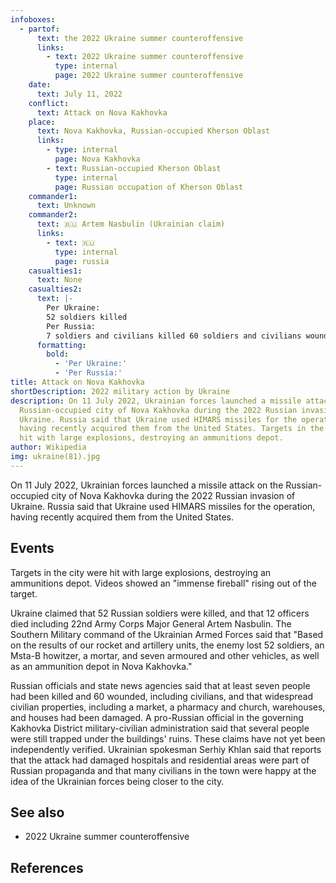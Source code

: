 ```yaml
---
infoboxes:
  - partof:
      text: the 2022 Ukraine summer counteroffensive
      links:
        - text: 2022 Ukraine summer counteroffensive
          type: internal
          page: 2022 Ukraine summer counteroffensive
    date:
      text: July 11, 2022
    conflict:
      text: Attack on Nova Kakhovka
    place:
      text: Nova Kakhovka, Russian-occupied Kherson Oblast
      links:
        - type: internal
          page: Nova Kakhovka
        - text: Russian-occupied Kherson Oblast
          type: internal
          page: Russian occupation of Kherson Oblast
    commander1:
      text: Unknown
    commander2:
      text: 🇷🇺 Artem Nasbulin (Ukrainian claim)
      links:
        - text: 🇷🇺
          type: internal
          page: russia
    casualties1:
      text: None
    casualties2:
      text: |-
        Per Ukraine:
        52 soldiers killed 
        Per Russia:
        7 soldiers and civilians killed 60 soldiers and civilians wounded
      formatting:
        bold:
          - 'Per Ukraine:'
          - 'Per Russia:'
title: Attack on Nova Kakhovka
shortDescription: 2022 military action by Ukraine
description: On 11 July 2022, Ukrainian forces launched a missile attack on the
  Russian-occupied city of Nova Kakhovka during the 2022 Russian invasion of
  Ukraine. Russia said that Ukraine used HIMARS missiles for the operation,
  having recently acquired them from the United States. Targets in the city were
  hit with large explosions, destroying an ammunitions depot.
author: Wikipedia
img: ukraine(81).jpg
---
```


On 11 July 2022, Ukrainian forces launched a missile attack on the Russian-occupied city of Nova Kakhovka during the 2022 Russian invasion of Ukraine. Russia said that Ukraine used HIMARS missiles for the operation, having recently acquired them from the United States.

## Events

Targets in the city were hit with large explosions, destroying an ammunitions depot. Videos showed an "immense fireball" rising out of the target.

Ukraine claimed that 52 Russian soldiers were killed, and that 12 officers died including 22nd Army Corps Major General Artem Nasbulin. The Southern Military command of the Ukrainian Armed Forces said that "Based on the results of our rocket and artillery units, the enemy lost 52 soldiers, an Msta-B howitzer, a mortar, and seven armoured and other vehicles, as well as an ammunition depot in Nova Kakhovka."

Russian officials and state news agencies said that at least seven people had been killed and 60 wounded, including civilians, and that widespread civilian properties, including a market, a pharmacy and church, warehouses, and houses had been damaged. A pro-Russian official in the governing Kakhovka District military-civilian administration said that several people were still trapped under the buildings' ruins. These claims have not yet been independently verified. Ukrainian spokesman Serhiy Khlan said that reports that the attack had damaged hospitals and residential areas were part of Russian propaganda and that many civilians in the town were happy at the idea of the Ukrainian forces being closer to the city.

## See also

- 2022 Ukraine summer counteroffensive

## References
